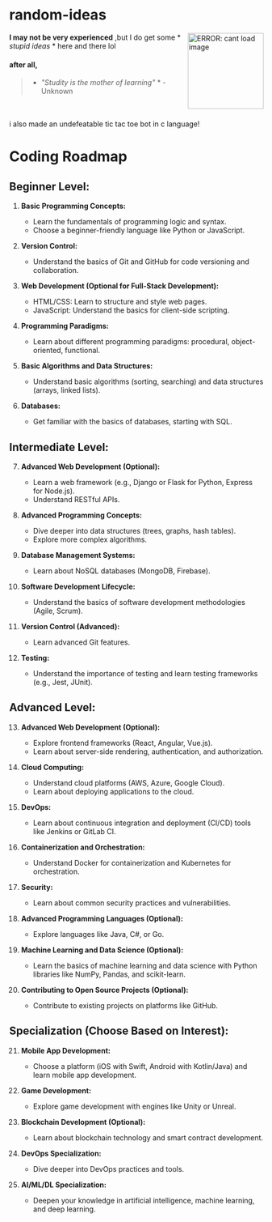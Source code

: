 # random-ideas

 <img src="https://media.giphy.com/media/v1.Y2lkPTc5MGI3NjExNGIyMWJmZWNlOGIwNGVmYTA3ZjdhZWJlMjM2ZGVkMmFmNmI5MWYwZiZjdD1z/ge8V1m6LFNyBg9sIHV/giphy.gif"  width="150" height="auto" align="right" alt="ERROR: cant load image"/>

**I may not be very experienced** ,but I do get some * *stupid ideas* * here and there lol
#### after all,
> * *"Studity is the mother of learning"* *  - Unknown

</br></br>
i also made an undefeatable tic tac toe bot in c language!


# Coding Roadmap

## Beginner Level:

1. **Basic Programming Concepts:**
   - Learn the fundamentals of programming logic and syntax.
   - Choose a beginner-friendly language like Python or JavaScript.

2. **Version Control:**
   - Understand the basics of Git and GitHub for code versioning and collaboration.

3. **Web Development (Optional for Full-Stack Development):**
   - HTML/CSS: Learn to structure and style web pages.
   - JavaScript: Understand the basics for client-side scripting.

4. **Programming Paradigms:**
   - Learn about different programming paradigms: procedural, object-oriented, functional.

5. **Basic Algorithms and Data Structures:**
   - Understand basic algorithms (sorting, searching) and data structures (arrays, linked lists).

6. **Databases:**
   - Get familiar with the basics of databases, starting with SQL.

## Intermediate Level:

7. **Advanced Web Development (Optional):**
   - Learn a web framework (e.g., Django or Flask for Python, Express for Node.js).
   - Understand RESTful APIs.

8. **Advanced Programming Concepts:**
   - Dive deeper into data structures (trees, graphs, hash tables).
   - Explore more complex algorithms.

9. **Database Management Systems:**
   - Learn about NoSQL databases (MongoDB, Firebase).

10. **Software Development Lifecycle:**
    - Understand the basics of software development methodologies (Agile, Scrum).

11. **Version Control (Advanced):**
    - Learn advanced Git features.

12. **Testing:**
    - Understand the importance of testing and learn testing frameworks (e.g., Jest, JUnit).

## Advanced Level:

13. **Advanced Web Development (Optional):**
    - Explore frontend frameworks (React, Angular, Vue.js).
    - Learn about server-side rendering, authentication, and authorization.

14. **Cloud Computing:**
    - Understand cloud platforms (AWS, Azure, Google Cloud).
    - Learn about deploying applications to the cloud.

15. **DevOps:**
    - Learn about continuous integration and deployment (CI/CD) tools like Jenkins or GitLab CI.

16. **Containerization and Orchestration:**
    - Understand Docker for containerization and Kubernetes for orchestration.

17. **Security:**
    - Learn about common security practices and vulnerabilities.

18. **Advanced Programming Languages (Optional):**
    - Explore languages like Java, C#, or Go.

19. **Machine Learning and Data Science (Optional):**
    - Learn the basics of machine learning and data science with Python libraries like NumPy, Pandas, and scikit-learn.

20. **Contributing to Open Source Projects (Optional):**
    - Contribute to existing projects on platforms like GitHub.

## Specialization (Choose Based on Interest):

21. **Mobile App Development:**
    - Choose a platform (iOS with Swift, Android with Kotlin/Java) and learn mobile app development.

22. **Game Development:**
    - Explore game development with engines like Unity or Unreal.

23. **Blockchain Development (Optional):**
    - Learn about blockchain technology and smart contract development.

24. **DevOps Specialization:**
    - Dive deeper into DevOps practices and tools.

25. **AI/ML/DL Specialization:**
    - Deepen your knowledge in artificial intelligence, machine learning, and deep learning.
